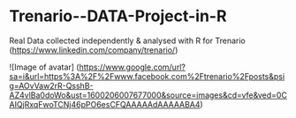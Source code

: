 # Trenario--DATA-Project-in-R
Real Data collected independently &amp; analysed with R for Trenario (https://www.linkedin.com/company/trenario/)  


![Image of avatar]
(https://www.google.com/url?sa=i&url=https%3A%2F%2Fwww.facebook.com%2Ftrenario%2Fposts&psig=AOvVaw2rR-QsshB-AZ4vlBa0doWo&ust=1600206007677000&source=images&cd=vfe&ved=0CAIQjRxqFwoTCNj46pPO6esCFQAAAAAdAAAAABA4)
